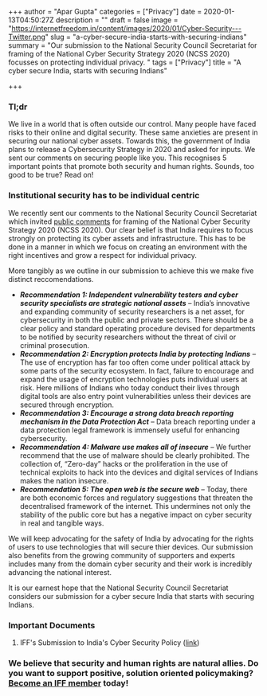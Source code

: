 +++
author = "Apar Gupta"
categories = ["Privacy"]
date = 2020-01-13T04:50:27Z
description = ""
draft = false
image = "https://internetfreedom.in/content/images/2020/01/Cyber-Security---Twitter.png"
slug = "a-cyber-secure-india-starts-with-securing-indians"
summary = "Our submission to the National Security Council Secretariat for framing of the National Cyber Security Strategy 2020 (NCSS 2020) focusses on protecting individual privacy. "
tags = ["Privacy"]
title = "A cyber secure India, starts with securing Indians"

+++


### Tl;dr

We live in a world that is often outside our control. Many people have faced risks to their online and digital security. These same anxieties are present in securing our national cyber assets. Towards this, the government of India plans to release a Cybersecurity Strategy in 2020 and asked for inputs. We sent our comments on securing people like you. This recognises 5 important points that promote both security and human rights. Sounds, too good to be true? Read on!

### Institutional security has to be individual centric

We recently sent our comments to the National Security Council Secretariat which invited [public comments](https://ncss2020.nic.in) for framing of the National Cyber Security Strategy 2020 (NCSS 2020). Our clear belief is that India requires to focus strongly on protecting its cyber assets and infrastructure. This has to be done in a manner in which we focus on creating an environment with the right incentives and grow a respect for individual privacy.

More tangibly as we outline in our submission to achieve this we make five distinct reccomendations.

* ___Recommendation 1: Independent vulnerability testers and cyber security specialists are strategic national assets__ –_ India’s innovative and expanding community of security researchers is a net asset, for cybersecurity in both the public and private sectors. There should be a clear policy and standard operating procedure devised for departments to be notified by security researchers without the threat of civil or criminal prosecution.
* ___Recommendation 2: Encryption protects India by protecting Indians__ –_ The use of encryption has far too often come under political attack by some parts of the security ecosystem. In fact, failure to encourage and expand the usage of encryption technologies puts individual users at risk. Here millions of Indians who today conduct their lives through digital tools are also entry point vulnerabilities unless their devices are secured through encryption.
* ___Recommendation 3: Encourage a strong data breach reporting mechanism in the Data Protection Act__ –_ Data breach reporting under a data protection legal framework is immensely useful for enhancing cybersecurity.
* ___Recommendation 4: Malware use makes all of insecure__ –_ We further recommend that the use of malware should be clearly prohibited. The collection of, “Zero-day” hacks or the proliferation in the use of technical exploits to hack into the devices and digital services of Indians makes the nation insecure.
* ___Recommendation 5: The open web is the secure web__ –_ Today, there are both economic forces and regulatory suggestions that threaten the decentralised framework of the internet. This undermines not only the stability of the public core but has a negative impact on cyber security in real and tangible ways.

We will keep advocating for the safety of India by advocating for the rights of users to use technologies that will secure thier devices. Our submission also benefits from the growing community of supporters and experts includes many from the domain cyber security and their work is incredibly advancing the national interest.

It is our earnest hope that the National Security Council Secretariat considers our submission for a cyber secure India that starts with securing Indians.

### Important Documents

1. IFF's Submission to India's Cyber Security Policy ([link](https://drive.google.com/file/d/0B9LKE-1DkhtFR2pWUHhtSHpjRUJjc0ZNcGxMbl9acURDT1Nv/view?usp=sharing))

### We believe that security and human rights are natural allies. Do you want to support positive, solution oriented policymaking? [Become an IFF member](https://internetfreedom.in/donate/) today!

